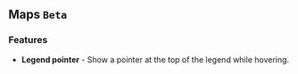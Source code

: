 ## Maps `Beta`

### Features

* **Legend pointer** - Show a pointer at the top of the legend while hovering.